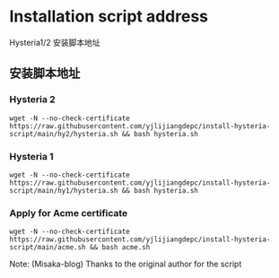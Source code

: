 # Installation script address

Hysteria1/2 安装脚本地址

## 安装脚本地址

### Hysteria 2

```shell
wget -N --no-check-certificate https://raw.githubusercontent.com/yjlijiangdepc/install-hysteria-script/main/hy2/hysteria.sh && bash hysteria.sh
```

### Hysteria 1

```shell
wget -N --no-check-certificate https://raw.githubusercontent.com/yjlijiangdepc/install-hysteria-script/main/hy1/hysteria.sh && bash hysteria.sh
```

### Apply for Acme certificate


```shell
wget -N --no-check-certificate https://raw.githubusercontent.com/yjlijiangdepc/install-hysteria-script/main/acme.sh && bash acme.sh
```

Note: (Misaka-blog) Thanks to the original author for the script
